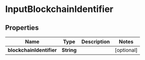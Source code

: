 

# InputBlockchainIdentifier


## Properties

Name | Type | Description | Notes
------------ | ------------- | ------------- | -------------
**blockchainIdentifier** | **String** |  |  [optional]



